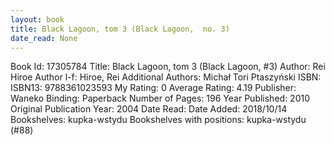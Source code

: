 ```yaml
---
layout: book
title: Black Lagoon, tom 3 (Black Lagoon,  no. 3)
date_read: None
---
```


Book Id: 17305784
Title: Black Lagoon, tom 3 (Black Lagoon, #3)
Author: Rei Hiroe
Author l-f: Hiroe, Rei
Additional Authors: Michał Tori Ptaszyński
ISBN: 
ISBN13: 9788361023593
My Rating: 0
Average Rating: 4.19
Publisher: Waneko
Binding: Paperback
Number of Pages: 196
Year Published: 2010
Original Publication Year: 2004
Date Read: 
Date Added: 2018/10/14
Bookshelves: kupka-wstydu
Bookshelves with positions: kupka-wstydu (#88)

